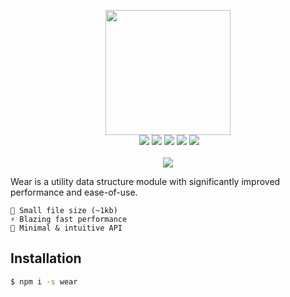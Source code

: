 <p align="center"><img src="https://wear.js.org/img/wear.png" width="200"><br>&nbsp;<img src="https://img.shields.io/appveyor/ci/gruntjs/grunt.svg">&nbsp;<img src="https://img.shields.io/npm/v/wear.svg?maxAge=3600">&nbsp;<img src="https://img.shields.io/npm/dt/wear.svg?maxAge=3600">&nbsp;<img src="https://img.shields.io/npm/l/wear.svg">&nbsp;<img src="https://badgen.net/bundlephobia/minzip/wear"><br><br><img src="https://nodei.co/npm/wear.svg?downloads=true&stars=true"></p>

Wear is a utility data structure module with significantly improved performance and ease-of-use.

```
🎉 Small file size (~1kb)  
⚡️ Blazing fast performance  
🚀 Minimal & intuitive API
```

## Installation

```bash
$ npm i -s wear
```
